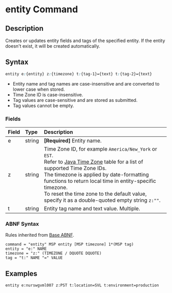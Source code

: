 # entity Command

## Description

Creates or updates entity fields and tags of the specified entity. If the entity doesn't exist, it will be created automatically.

## Syntax

```css
entity e:{entity} z:{timezone} t:{tag-1}={text} t:{tag-2}={text}
```

* Entity name and tag names are case-insensitive and are converted to lower case when stored. 
* Time Zone ID is case-insensitive.
* Tag values are case-sensitive and are stored as submitted.
* Tag values cannot be empty.

### Fields

| **Field** | **Type** | **Description** |
|:---|:---|:---|
| e         | string           | **[Required]** Entity name. |
| z         | string           | Time Zone ID, for example `America/New_York` or `EST`.<br>Refer to [Java Time Zone](timezone-list.md) table for a list of supported Time Zone IDs.<br>The timezone is applied by date-formatting functions to return local time in entity-specific timezone.<br>To reset the time zone to the default value, specify it as a double-quoted empty string `z:""`. |
| t         | string           | Entity tag name and text value. Multiple. |

### ABNF Syntax

Rules inherited from [Base ABNF](base-abnf.md).

```properties
command = "entity" MSP entity [MSP timezone] 1*(MSP tag)
entity = "e:" NAME
timezone = "z:" (TIMEZONE / DQUOTE DQUOTE)
tag = "t:" NAME "=" VALUE
```

## Examples

```ls
entity e:nurswgvml007 z:PST t:location=SVL t:environment=production
```
